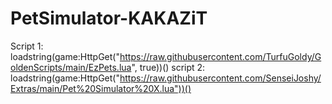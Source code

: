 # PetSimulator-KAKAZiT
Script 1: loadstring(game:HttpGet("https://raw.githubusercontent.com/TurfuGoldy/GoldenScripts/main/EzPets.lua", true))() script 2:  loadstring(game:HttpGet("https://raw.githubusercontent.com/SenseiJoshy/Extras/main/Pet%20Simulator%20X.lua"))()
